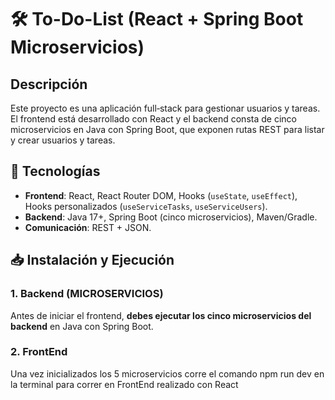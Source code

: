 # 🛠️ To-Do-List (React + Spring Boot Microservicios)

## Descripción
Este proyecto es una aplicación full‑stack para gestionar usuarios y tareas. El frontend está desarrollado con React y el backend consta de cinco microservicios en Java con Spring Boot, que exponen rutas REST para listar y crear usuarios y tareas.

## 🚀 Tecnologías
- **Frontend**: React, React Router DOM, Hooks (`useState`, `useEffect`), Hooks personalizados (`useServiceTasks`, `useServiceUsers`).
- **Backend**: Java 17+, Spring Boot (cinco microservicios), Maven/Gradle.
- **Comunicación**: REST + JSON.

 ## 📥 Instalación y Ejecución

### 1. Backend (MICROSERVICIOS)
Antes de iniciar el frontend, **debes ejecutar los cinco microservicios del backend** en Java con Spring Boot.
### 2. FrontEnd
Una vez inicializados los 5 microservicios corre el comando npm run dev en la terminal para correr en FrontEnd realizado con React


